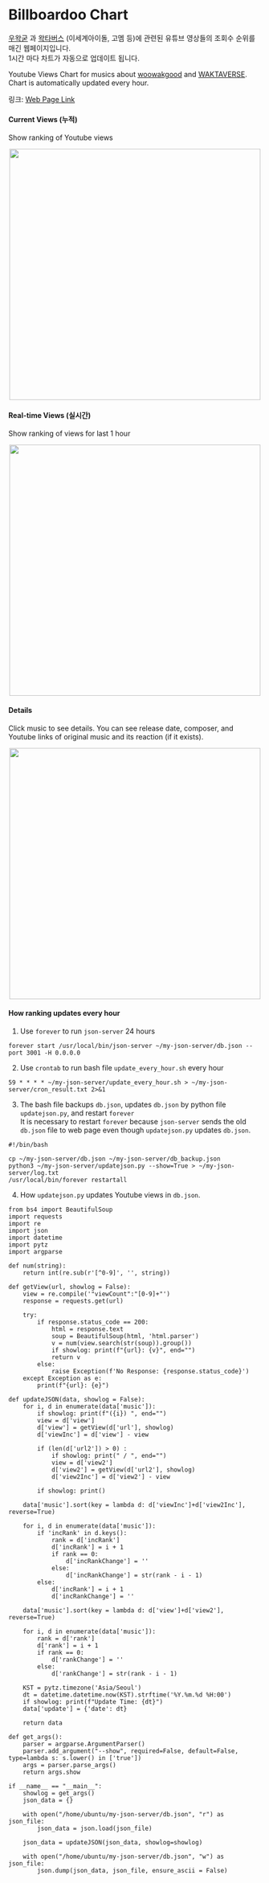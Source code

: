 # Billboardoo Chart
[우왁굳](https://www.youtube.com/user/woowakgood) 과 [왁타버스](https://www.youtube.com/c/welshcorgimessi) (이세계아이돌, 고멤 등)에 관련된 유튜브 영상들의 조회수 순위를 매긴 웹페이지입니다.  
1시간 마다 차트가 자동으로 업데이트 됩니다.  
  
Youtube Views Chart for musics about [woowakgood](https://www.youtube.com/user/woowakgood) and [WAKTAVERSE](https://www.youtube.com/c/welshcorgimessi).  
Chart is automatically updated every hour.  
  
링크: [Web Page Link](http://138.2.119.187/#/)  

#### Current Views (누적)
Show ranking of Youtube views
<p align="center">
  <img src="./screenshot/main.PNG" style="width:500px;"/>
</p>

#### Real-time Views (실시간)
Show ranking of views for last 1 hour
<p align="center">
  <img src="./screenshot/realtime.PNG" style="width:500px;"/>
</p>

#### Details
Click music to see details. You can see release date, composer, and Youtube links of original music and its reaction (if it exists).
<p align="center">
  <img src="./screenshot/main2.PNG" style="width:500px;"/>
</p>

#### How ranking updates every hour
1. Use `forever` to run `json-server` 24 hours
```
forever start /usr/local/bin/json-server ~/my-json-server/db.json --port 3001 -H 0.0.0.0
```
2. Use `crontab` to run bash file `update_every_hour.sh` every hour
```
59 * * * * ~/my-json-server/update_every_hour.sh > ~/my-json-server/cron_result.txt 2>&1
```
3. The bash file backups `db.json`, updates `db.json` by python file `updatejson.py`, and restart `forever`  
   It is necessary to restart `forever` because `json-server` sends the old `db.json` file to web page even though `updatejson.py` updates `db.json`.
```
#!/bin/bash

cp ~/my-json-server/db.json ~/my-json-server/db_backup.json
python3 ~/my-json-server/updatejson.py --show=True > ~/my-json-server/log.txt
/usr/local/bin/forever restartall
``` 
4. How `updatejson.py` updates Youtube views in `db.json`.
```
from bs4 import BeautifulSoup
import requests
import re
import json
import datetime
import pytz
import argparse

def num(string):
    return int(re.sub(r'[^0-9]', '', string))

def getView(url, showlog = False):
    view = re.compile('"viewCount":"[0-9]+"')
    response = requests.get(url)

    try:
        if response.status_code == 200:
            html = response.text
            soup = BeautifulSoup(html, 'html.parser')
            v = num(view.search(str(soup)).group())
            if showlog: print(f"{url}: {v}", end="")
            return v
        else:
            raise Exception(f'No Response: {response.status_code}')
    except Exception as e:
        print(f"{url}: {e}")

def updateJSON(data, showlog = False):
    for i, d in enumerate(data['music']):
        if showlog: print(f"({i}) ", end="")
        view = d['view']
        d['view'] = getView(d['url'], showlog)
        d['viewInc'] = d['view'] - view

        if (len(d['url2']) > 0) :
            if showlog: print(" / ", end="")
            view = d['view2']
            d['view2'] = getView(d['url2'], showlog)
            d['view2Inc'] = d['view2'] - view

        if showlog: print()

    data['music'].sort(key = lambda d: d['viewInc']+d['view2Inc'], reverse=True)

    for i, d in enumerate(data['music']):
        if 'incRank' in d.keys():
            rank = d['incRank']
            d['incRank'] = i + 1
            if rank == 0:
                d['incRankChange'] = ''
            else:
                d['incRankChange'] = str(rank - i - 1)
        else:
            d['incRank'] = i + 1
            d['incRankChange'] = ''

    data['music'].sort(key = lambda d: d['view']+d['view2'], reverse=True)

    for i, d in enumerate(data['music']):
        rank = d['rank']
        d['rank'] = i + 1
        if rank == 0:
            d['rankChange'] = ''
        else:
            d['rankChange'] = str(rank - i - 1)

    KST = pytz.timezone('Asia/Seoul')
    dt = datetime.datetime.now(KST).strftime('%Y.%m.%d %H:00')
    if showlog: print(f"Update Time: {dt}")
    data['update'] = {'date': dt}

    return data

def get_args():
    parser = argparse.ArgumentParser()
    parser.add_argument("--show", required=False, default=False, type=lambda s: s.lower() in ['true'])
    args = parser.parse_args()
    return args.show

if __name__ == "__main__":
    showlog = get_args()
    json_data = {}

    with open("/home/ubuntu/my-json-server/db.json", "r") as json_file:
        json_data = json.load(json_file)

    json_data = updateJSON(json_data, showlog=showlog)

    with open("/home/ubuntu/my-json-server/db.json", "w") as json_file:
        json.dump(json_data, json_file, ensure_ascii = False)
```